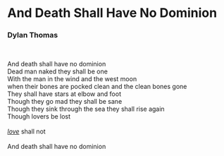 <html lang="en">
<head>
</head>
<body>
    <h1>And Death Shall Have No Dominion</h1>
    <h3>Dylan Thomas</h3>
    <br>
    <p>And death shall have no dominion<br>Dead man naked they shall be one<br>With the man in the wind and the west moon<br>when their bones are pocked clean and the clean bones gone<br>They shall have stars at elbow and foot<br>Though they go mad they shall be sane<br>Though they sink through the sea they shall rise again<br>Though lovers be lost<br><br> <a href=https://rlmalvin.angelfire.com/KaneSarah448Psychosis.pdf><em>love</em><a> shall not<br><br>And death shall have no dominion<p>
</body>
</html>
